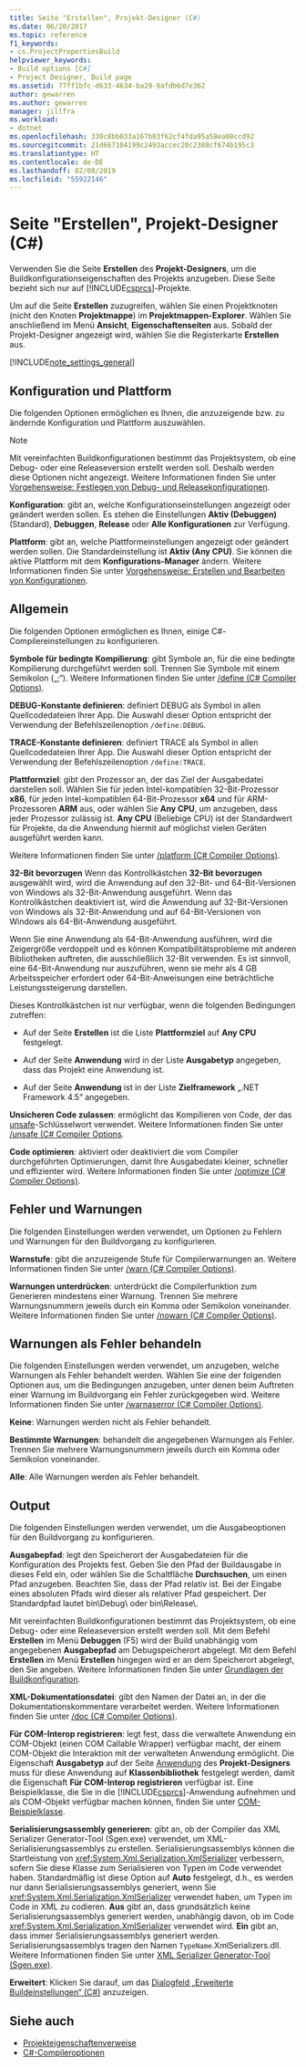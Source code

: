 ```yaml
---
title: Seite "Erstellen", Projekt-Designer (C#)
ms.date: 06/20/2017
ms.topic: reference
f1_keywords:
- cs.ProjectPropertiesBuild
helpviewer_keywords:
- Build options [C#]
- Project Designer, Build page
ms.assetid: 77ff1bfc-d633-4634-ba29-9afdb6d7e362
author: gewarren
ms.author: gewarren
manager: jillfra
ms.workload:
- dotnet
ms.openlocfilehash: 330c8bb033a167b03f62cf4fda95a58ea08ccd92
ms.sourcegitcommit: 21d667104199c2493accec20c2388cf674b195c3
ms.translationtype: HT
ms.contentlocale: de-DE
ms.lasthandoff: 02/08/2019
ms.locfileid: "55922146"
---
```

# <a name="build-page-project-designer-c"></a>Seite "Erstellen", Projekt-Designer (C#)
Verwenden Sie die Seite **Erstellen** des **Projekt-Designers**, um die Buildkonfigurationseigenschaften des Projekts anzugeben. Diese Seite bezieht sich nur auf [!INCLUDE[csprcs](../../data-tools/includes/csprcs_md.md)]-Projekte.

Um auf die Seite **Erstellen** zuzugreifen, wählen Sie einen Projektknoten (nicht den Knoten **Projektmappe**) im **Projektmappen-Explorer**. Wählen Sie anschließend im Menü **Ansicht**, **Eigenschaftenseiten** aus. Sobald der Projekt-Designer angezeigt wird, wählen Sie die Registerkarte **Erstellen** aus.

[!INCLUDE[note_settings_general](../../data-tools/includes/note_settings_general_md.md)]

## <a name="configuration-and-platform"></a>Konfiguration und Plattform
Die folgenden Optionen ermöglichen es Ihnen, die anzuzeigende bzw. zu ändernde Konfiguration und Plattform auszuwählen.

> [!NOTE]
> Mit vereinfachten Buildkonfigurationen bestimmt das Projektsystem, ob eine Debug- oder eine Releaseversion erstellt werden soll. Deshalb werden diese Optionen nicht angezeigt. Weitere Informationen finden Sie unter [Vorgehensweise: Festlegen von Debug- und Releasekonfigurationen](../../debugger/how-to-set-debug-and-release-configurations.md).

**Konfiguration**: gibt an, welche Konfigurationseinstellungen angezeigt oder geändert werden sollen. Es stehen die Einstellungen **Aktiv (Debuggen)** (Standard), **Debuggen**, **Release** oder **Alle Konfigurationen** zur Verfügung.

**Plattform**: gibt an, welche Plattformeinstellungen angezeigt oder geändert werden sollen. Die Standardeinstellung ist **Aktiv (Any CPU)**. Sie können die aktive Plattform mit dem **Konfigurations-Manager** ändern. Weitere Informationen finden Sie unter [Vorgehensweise: Erstellen und Bearbeiten von Konfigurationen](../../ide/how-to-create-and-edit-configurations.md).

## <a name="general"></a>Allgemein
Die folgenden Optionen ermöglichen es Ihnen, einige C#-Compilereinstellungen zu konfigurieren.

**Symbole für bedingte Kompilierung**: gibt Symbole an, für die eine bedingte Kompilierung durchgeführt werden soll. Trennen Sie Symbole mit einem Semikolon („;“). Weitere Informationen finden Sie unter [/define (C# Compiler Options)](/dotnet/csharp/language-reference/compiler-options/define-compiler-option).

**DEBUG-Konstante definieren**: definiert DEBUG als Symbol in allen Quellcodedateien Ihrer App. Die Auswahl dieser Option entspricht der Verwendung der Befehlszeilenoption `/define:DEBUG`.

**TRACE-Konstante definieren**: definiert TRACE als Symbol in allen Quellcodedateien Ihrer App. Die Auswahl dieser Option entspricht der Verwendung der Befehlszeilenoption `/define:TRACE`.

**Plattformziel**: gibt den Prozessor an, der das Ziel der Ausgabedatei darstellen soll. Wählen Sie für jeden Intel-kompatiblen 32-Bit-Prozessor **x86**, für jeden Intel-kompatiblen 64-Bit-Prozessor **x64** und für ARM-Prozessoren **ARM** aus, oder wählen Sie **Any CPU**, um anzugeben, dass jeder Prozessor zulässig ist. **Any CPU** (Beliebige CPU) ist der Standardwert für Projekte, da die Anwendung hiermit auf möglichst vielen Geräten ausgeführt werden kann.

Weitere Informationen finden Sie unter [/platform (C# Compiler Options)](/dotnet/csharp/language-reference/compiler-options/platform-compiler-option).

**32-Bit bevorzugen** Wenn das Kontrollkästchen **32-Bit bevorzugen** ausgewählt wird, wird die Anwendung auf den 32-Bit- und 64-Bit-Versionen von Windows als 32-Bit-Anwendung ausgeführt. Wenn das Kontrollkästchen deaktiviert ist, wird die Anwendung auf 32-Bit-Versionen von Windows als 32-Bit-Anwendung und auf 64-Bit-Versionen von Windows als 64-Bit-Anwendung ausgeführt.

Wenn Sie eine Anwendung als 64-Bit-Anwendung ausführen, wird die Zeigergröße verdoppelt und es können Kompatibilitätsprobleme mit anderen Bibliotheken auftreten, die ausschließlich 32-Bit verwenden. Es ist sinnvoll, eine 64-Bit-Anwendung nur auszuführen, wenn sie mehr als 4 GB Arbeitsspeicher erfordert oder 64-Bit-Anweisungen eine beträchtliche Leistungssteigerung darstellen.

Dieses Kontrollkästchen ist nur verfügbar, wenn die folgenden Bedingungen zutreffen:

-   Auf der Seite **Erstellen** ist die Liste **Plattformziel** auf **Any CPU** festgelegt.

-   Auf der Seite **Anwendung** wird in der Liste **Ausgabetyp** angegeben, dass das Projekt eine Anwendung ist.

-   Auf der Seite **Anwendung** ist in der Liste **Zielframework** „.NET Framework 4.5“ angegeben.


**Unsicheren Code zulassen**: ermöglicht das Kompilieren von Code, der das [unsafe](/dotnet/csharp/language-reference/keywords/unsafe)-Schlüsselwort verwendet. Weitere Informationen finden Sie unter [/unsafe (C# Compiler Options](/dotnet/csharp/language-reference/compiler-options/unsafe-compiler-option).

**Code optimieren**: aktiviert oder deaktiviert die vom Compiler durchgeführten Optimierungen, damit Ihre Ausgabedatei kleiner, schneller und effizienter wird. Weitere Informationen finden Sie unter [/optimize (C# Compiler Options)](/dotnet/csharp/language-reference/compiler-options/optimize-compiler-option).

## <a name="errors-and-warnings"></a>Fehler und Warnungen
Die folgenden Einstellungen werden verwendet, um Optionen zu Fehlern und Warnungen für den Buildvorgang zu konfigurieren.

**Warnstufe**: gibt die anzuzeigende Stufe für Compilerwarnungen an. Weitere Informationen finden Sie unter [/warn (C# Compiler Options)](/dotnet/csharp/language-reference/compiler-options/warn-compiler-option).

**Warnungen unterdrücken**: unterdrückt die Compilerfunktion zum Generieren mindestens einer Warnung. Trennen Sie mehrere Warnungsnummern jeweils durch ein Komma oder Semikolon voneinander. Weitere Informationen finden Sie unter [/nowarn (C# Compiler Options)](/dotnet/csharp/language-reference/compiler-options/nowarn-compiler-option).

## <a name="treat-warnings-as-errors"></a>Warnungen als Fehler behandeln
Die folgenden Einstellungen werden verwendet, um anzugeben, welche Warnungen als Fehler behandelt werden. Wählen Sie eine der folgenden Optionen aus, um die Bedingungen anzugeben, unter denen beim Auftreten einer Warnung im Buildvorgang ein Fehler zurückgegeben wird. Weitere Informationen finden Sie unter [/warnaserror (C# Compiler Options)](/dotnet/csharp/language-reference/compiler-options/warnaserror-compiler-option).

**Keine**: Warnungen werden nicht als Fehler behandelt.

**Bestimmte Warnungen**: behandelt die angegebenen Warnungen als Fehler. Trennen Sie mehrere Warnungsnummern jeweils durch ein Komma oder Semikolon voneinander.

**Alle**: Alle Warnungen werden als Fehler behandelt.

## <a name="output"></a>Output
Die folgenden Einstellungen werden verwendet, um die Ausgabeoptionen für den Buildvorgang zu konfigurieren.

**Ausgabepfad**: legt den Speicherort der Ausgabedateien für die Konfiguration des Projekts fest. Geben Sie den Pfad der Buildausgabe in dieses Feld ein, oder wählen Sie die Schaltfläche **Durchsuchen**, um einen Pfad anzugeben. Beachten Sie, dass der Pfad relativ ist. Bei der Eingabe eines absoluten Pfads wird dieser als relativer Pfad gespeichert. Der Standardpfad lautet bin\Debug\ oder bin\Release\\.

Mit vereinfachten Buildkonfigurationen bestimmt das Projektsystem, ob eine Debug- oder eine Releaseversion erstellt werden soll. Mit dem Befehl **Erstellen** im Menü **Debuggen** (F5) wird der Build unabhängig vom angegebenen **Ausgabepfad** am Debugspeicherort abgelegt. Mit dem Befehl **Erstellen** im Menü **Erstellen** hingegen wird er an dem Speicherort abgelegt, den Sie angeben. Weitere Informationen finden Sie unter [Grundlagen der Buildkonfiguration](../../ide/understanding-build-configurations.md).

**XML-Dokumentationsdatei**: gibt den Namen der Datei an, in der die Dokumentationskommentare verarbeitet werden. Weitere Informationen finden Sie unter [/doc (C# Compiler Options)](/dotnet/csharp/language-reference/compiler-options/doc-compiler-option).

**Für COM-Interop registrieren**: legt fest, dass die verwaltete Anwendung ein COM-Objekt (einen COM Callable Wrapper) verfügbar macht, der einem COM-Objekt die Interaktion mit der verwalteten Anwendung ermöglicht. Die Eigenschaft **Ausgabetyp** auf der Seite [Anwendung](../../ide/reference/application-page-project-designer-visual-basic.md) des **Projekt-Designers** muss für diese Anwendung auf **Klassenbibliothek** festgelegt werden, damit die Eigenschaft **Für COM-Interop registrieren** verfügbar ist. Eine Beispielklasse, die Sie in die [!INCLUDE[csprcs](../../data-tools/includes/csprcs_md.md)]-Anwendung aufnehmen und als COM-Objekt verfügbar machen können, finden Sie unter [COM-Beispielklasse](/dotnet/csharp/programming-guide/interop/example-com-class).

**Serialisierungsassembly generieren**: gibt an, ob der Compiler das XML Serializer Generator-Tool (Sgen.exe) verwendet, um XML-Serialisierungsassemblys zu erstellen. Serialisierungsassemblys können die Startleistung von <xref:System.Xml.Serialization.XmlSerializer> verbessern, sofern Sie diese Klasse zum Serialisieren von Typen im Code verwendet haben. Standardmäßig ist diese Option auf **Auto** festgelegt, d.h., es werden nur dann Serialisierungsassemblys generiert, wenn Sie <xref:System.Xml.Serialization.XmlSerializer> verwendet haben, um Typen im Code in XML zu codieren. **Aus** gibt an, dass grundsätzlich keine Serialisierungsassemblys generiert werden, unabhängig davon, ob im Code <xref:System.Xml.Serialization.XmlSerializer> verwendet wird. **Ein** gibt an, dass immer Serialisierungsassemblys generiert werden. Serialisierungsassemblys tragen den Namen `TypeName`.XmlSerializers.dll. Weitere Informationen finden Sie unter [XML Serializer Generator-Tool (Sgen.exe)](/dotnet/framework/serialization/xml-serializer-generator-tool-sgen-exe).

**Erweitert**: Klicken Sie darauf, um das [Dialogfeld „Erweiterte Buildeinstellungen“ (C#)](../../ide/reference/advanced-build-settings-dialog-box-csharp.md) anzuzeigen.

## <a name="see-also"></a>Siehe auch

- [Projekteigenschaftenverweise](../../ide/reference/project-properties-reference.md)
- [C#-Compileroptionen](/dotnet/csharp/language-reference/compiler-options/index)